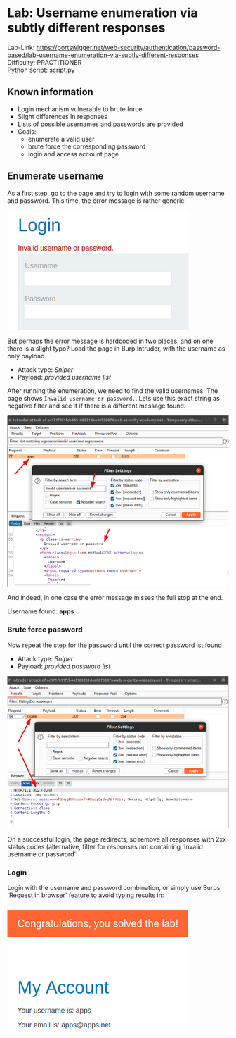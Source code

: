 # Lab: Username enumeration via subtly different responses

Lab-Link: <https://portswigger.net/web-security/authentication/password-based/lab-username-enumeration-via-subtly-different-responses>  
Difficulty: PRACTITIONER  
Python script: [script.py](script.py)  

## Known information

- Login mechanism vulnerable to brute force
- Slight differences in responses
- Lists of possible usernames and passwords are provided
- Goals:
  - enumerate a valid user
  - brute force the corresponding password
  - login and access account page

## Enumerate username

As a first step, go to the page and try to login with some random username and password. This time, the error message is rather generic:

![generic error message](img/generic_error_message.png)

But perhaps the error message is hardcoded in two places, and on one there is a slight typo? Load the page in Burp Intruder, with the username as only payload.

- Attack type: *Sniper*
- Payload: *provided username list*

After running the enumeration, we need to find the valid usernames. The page shows `Invalid username or password.`. Lets use this exact string as negative filter and see if if there is a different message found.

![subtle difference in error message](img/subtle_differences.png)

And indeed, in one case the error message misses the full stop at the end.

Username found: **apps**

### Brute force password

Now repeat the step for the password until the correct password ist found

- Attack type: *Sniper*
- Payload: *provided password list*

![Burp Intruder password found](img/password_found.png)

On a successful login, the page redirects, so remove all responses with 2xx status codes (alternative, filter for responses not containing 'Invalid username or password'

### Login

Login with the username and password combination, or simply use Burps 'Request in browser' feature to avoid typing results in:

![success](img/success.png)
